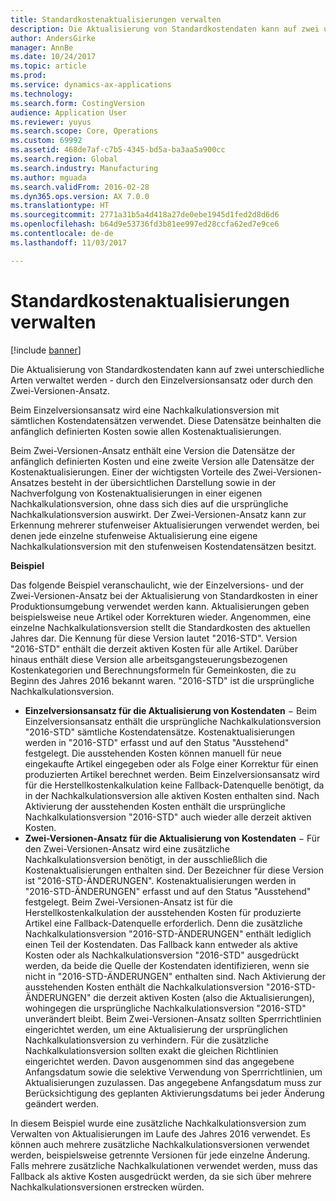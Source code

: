 ```yaml
---
title: Standardkostenaktualisierungen verwalten
description: Die Aktualisierung von Standardkostendaten kann auf zwei unterschiedliche Arten verwaltet werden - durch den Einzelversionsansatz oder durch den Zwei-Versionen-Ansatz.
author: AndersGirke
manager: AnnBe
ms.date: 10/24/2017
ms.topic: article
ms.prod: 
ms.service: dynamics-ax-applications
ms.technology: 
ms.search.form: CostingVersion
audience: Application User
ms.reviewer: yuyus
ms.search.scope: Core, Operations
ms.custom: 69992
ms.assetid: 468de7af-c7b5-4345-bd5a-ba3aa5a900cc
ms.search.region: Global
ms.search.industry: Manufacturing
ms.author: mguada
ms.search.validFrom: 2016-02-28
ms.dyn365.ops.version: AX 7.0.0
ms.translationtype: HT
ms.sourcegitcommit: 2771a31b5a4d418a27de0ebe1945d1fed2d8d6d6
ms.openlocfilehash: b64d9e53736fd3b81ee997ed28ccfa62ed7e9ce6
ms.contentlocale: de-de
ms.lasthandoff: 11/03/2017

---
```


# <a name="manage-standard-cost-updates"></a>Standardkostenaktualisierungen verwalten

[!include [banner](../includes/banner.md)]

Die Aktualisierung von Standardkostendaten kann auf zwei unterschiedliche Arten verwaltet werden - durch den Einzelversionsansatz oder durch den Zwei-Versionen-Ansatz. 

Beim Einzelversionsansatz wird eine Nachkalkulationsversion mit sämtlichen Kostendatensätzen verwendet. Diese Datensätze beinhalten die anfänglich definierten Kosten sowie allen Kostenaktualisierungen.

Beim Zwei-Versionen-Ansatz enthält eine Version die Datensätze der anfänglich definierten Kosten und eine zweite Version alle Datensätze der Kostenaktualisierungen. Einer der wichtigsten Vorteile des Zwei-Versionen-Ansatzes besteht in der übersichtlichen Darstellung sowie in der Nachverfolgung von Kostenaktualisierungen in einer eigenen Nachkalkulationsversion, ohne dass sich dies auf die ursprüngliche Nachkalkulationsversion auswirkt. Der Zwei-Versionen-Ansatz kann zur Erkennung mehrerer stufenweiser Aktualisierungen verwendet werden, bei denen jede einzelne stufenweise Aktualisierung eine eigene Nachkalkulationsversion mit den stufenweisen Kostendatensätzen besitzt. 

**Beispiel** 

Das folgende Beispiel veranschaulicht, wie der Einzelversions- und der Zwei-Versionen-Ansatz bei der Aktualisierung von Standardkosten in einer Produktionsumgebung verwendet werden kann. Aktualisierungen geben beispielsweise neue Artikel oder Korrekturen wieder. Angenommen, eine einzelne Nachkalkulationsversion stellt die Standardkosten des aktuellen Jahres dar. Die Kennung für diese Version lautet "2016-STD". Version "2016-STD" enthält die derzeit aktiven Kosten für alle Artikel. Darüber hinaus enthält diese Version alle arbeitsgangsteuerungsbezogenen Kostenkategorien und Berechnungsformeln für Gemeinkosten, die zu Beginn des Jahres 2016 bekannt waren. "2016-STD" ist die ursprüngliche Nachkalkulationsversion.

-   **Einzelversionsansatz für die Aktualisierung von Kostendaten** − Beim Einzelversionsansatz enthält die ursprüngliche Nachkalkulationsversion "2016-STD" sämtliche Kostendatensätze. Kostenaktualisierungen werden in "2016-STD" erfasst und auf den Status "Ausstehend" festgelegt. Die ausstehenden Kosten können manuell für neue eingekaufte Artikel eingegeben oder als Folge einer Korrektur für einen produzierten Artikel berechnet werden. Beim Einzelversionsansatz wird für die Herstellkostenkalkulation keine Fallback-Datenquelle benötigt, da in der Nachkalkulationsversion alle aktiven Kosten enthalten sind. Nach Aktivierung der ausstehenden Kosten enthält die ursprüngliche Nachkalkulationsversion "2016-STD" auch wieder alle derzeit aktiven Kosten.
-   **Zwei-Versionen-Ansatz für die Aktualisierung von Kostendaten** − Für den Zwei-Versionen-Ansatz wird eine zusätzliche Nachkalkulationsversion benötigt, in der ausschließlich die Kostenaktualisierungen enthalten sind. Der Bezeichner für diese Version ist "2016-STD-ÄNDERUNGEN". Kostenaktualisierungen werden in "2016-STD-ÄNDERUNGEN" erfasst und auf den Status "Ausstehend" festgelegt. Beim Zwei-Versionen-Ansatz ist für die Herstellkostenkalkulation der ausstehenden Kosten für produzierte Artikel eine Fallback-Datenquelle erforderlich. Denn die zusätzliche Nachkalkulationsversion "2016-STD-ÄNDERUNGEN" enthält lediglich einen Teil der Kostendaten. Das Fallback kann entweder als aktive Kosten oder als Nachkalkulationsversion "2016-STD" ausgedrückt werden, da beide die Quelle der Kostendaten identifizieren, wenn sie nicht in "2016-STD-ÄNDERUNGEN" enthalten sind. Nach Aktivierung der ausstehenden Kosten enthält die Nachkalkulationsversion "2016-STD-ÄNDERUNGEN" die derzeit aktiven Kosten (also die Aktualisierungen), wohingegen die ursprüngliche Nachkalkulationsversion "2016-STD" unverändert bleibt. Beim Zwei-Versionen-Ansatz sollten Sperrrichtlinien eingerichtet werden, um eine Aktualisierung der ursprünglichen Nachkalkulationsversion zu verhindern. Für die zusätzliche Nachkalkulationsversion sollten exakt die gleichen Richtlinien eingerichtet werden. Davon ausgenommen sind das angegebene Anfangsdatum sowie die selektive Verwendung von Sperrrichtlinien, um Aktualisierungen zuzulassen. Das angegebene Anfangsdatum muss zur Berücksichtigung des geplanten Aktivierungsdatums bei jeder Änderung geändert werden.

In diesem Beispiel wurde eine zusätzliche Nachkalkulationsversion zum Verwalten von Aktualisierungen im Laufe des Jahres 2016 verwendet. Es können auch mehrere zusätzliche Nachkalkulationsversionen verwendet werden, beispielsweise getrennte Versionen für jede einzelne Änderung. Falls mehrere zusätzliche Nachkalkulationen verwendet werden, muss das Fallback als aktive Kosten ausgedrückt werden, da sie sich über mehrere Nachkalkulationsversionen erstrecken würden.






